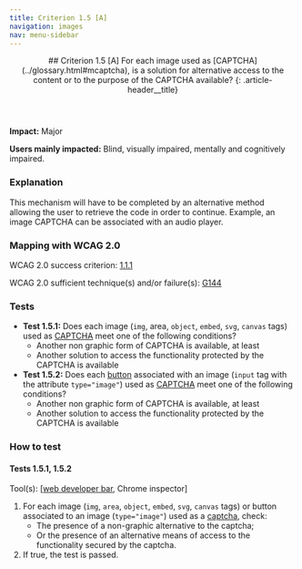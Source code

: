 ```yaml
---
title: Criterion 1.5 [A]
navigation: images
nav: menu-sidebar
---
```


<header>
## Criterion 1.5 [A] <span>For each image used as [CAPTCHA](../glossary.html#mcaptcha), is a solution for alternative access to the content or to the purpose of the CAPTCHA available?</span>
{: .article-header__title}
</header>

**Impact:** Major

**Users mainly impacted:** Blind, visually impaired, mentally and cognitively impaired.

### Explanation

This mechanism will have to be completed by an alternative method allowing the user to retrieve the code in order to continue. Example, an image CAPTCHA can be associated with an audio player.

### Mapping with WCAG 2.0  

WCAG 2.0 success criterion: [1.1.1](http://www.w3.org/TR/WCAG20/#text-equiv-all)

WCAG 2.0 sufficient technique(s) and/or failure(s): [G144](http://www.w3.org/TR/WCAG-TECHS/G144.html)

### Tests

*   **Test 1.5.1:** Does each image (`img`, area, `object`, `embed`, `svg`, `canvas` tags) used as [CAPTCHA](../glossary.html#mcaptcha) meet one of the following conditions?
    *   Another non graphic form of CAPTCHA is available, at least
    *   Another solution to access the functionality protected by the CAPTCHA is available
*   **Test 1.5.2:** Does each [button](../glossary.html#mBtnForm) associated with an image (`input` tag with the attribute `type="image"`) used as [CAPTCHA](../glossary.html#mcaptcha) meet one of the following conditions?
    *   Another non graphic form of CAPTCHA is available, at least
    *   Another solution to access the functionality protected by the CAPTCHA is available

### How to test

#### Tests 1.5.1, 1.5.2

Tool(s): [[web developer bar](../tools.html#web-developer-bar), Chrome inspector]

1.  For each image (`img`, `area`, `object`, `embed`, `svg`, `canvas` tags) or button associated to an image (`type="image"`) used as a [captcha](../glossary.html#mcaptcha), check:
    *   The presence of a non-graphic alternative to the captcha;
    *   Or the presence of an alternative means of access to the functionality secured by the captcha.
2.  If true, the test is passed.
